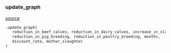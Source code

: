#


### update_graph
[source](https://github.com/allfed/My-Super-Cool-Respository/blob/master/src/app.py/#L192)
```python
.update_graph(
   reduction_in_beef_calves, reduction_in_dairy_calves, increase_in_slaughter,
   reduction_in_pig_breeding, reduction_in_poultry_breeding, months,
   discount_rate, mother_slaughter
)
```

